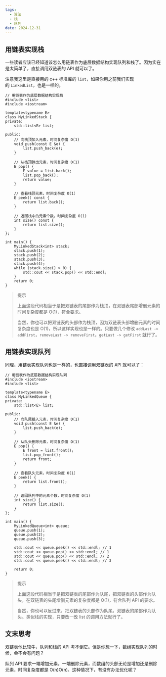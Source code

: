 ```yaml
---
tags:
  - 算法
  - 栈
  - 队列
date: 2024-12-31
---
```

## 用链表实现栈

一些读者应该已经知道该怎么用链表作为底层数据结构实现队列和栈了。因为实在是太简单了，直接调用双链表的 API 就可以了。

注意我这里是直接用的 c++ 标准库的 `list`，如果你用之前我们实现的 `LinkedList`，也是一样的。

```
// 用链表作为底层数据结构实现栈
#include <list>
#include <iostream>

template<typename E>
class MyLinkedStack {
private:
    std::list<E> list;

public:
    // 向栈顶加入元素，时间复杂度 O(1)
    void push(const E &e) {
        list.push_back(e);
    }

    // 从栈顶弹出元素，时间复杂度 O(1)
    E pop() {
        E value = list.back();
        list.pop_back();
        return value;
    }

    // 查看栈顶元素，时间复杂度 O(1)
    E peek() const {
        return list.back();
    }

    // 返回栈中的元素个数，时间复杂度 O(1)
    int size() const {
        return list.size();
    }
};

int main() {
    MyLinkedStack<int> stack;
    stack.push(1);
    stack.push(2);
    stack.push(3);
    stack.push(4);
    while (stack.size() > 0) {
        std::cout << stack.pop() << std::endl;
    }
    return 0;
}
```

>提示
>
>上面这段代码相当于是把双链表的尾部作为栈顶，在双链表尾部增删元素的时间复杂度都是 O(1)，符合要求。
>
>当然，你也可以把双链表的头部作为栈顶，因为双链表头部增删元素的时间复杂度也是 O(1)，所以这样实现也是一样的。只要做几个修改 `addLast -> addFirst`，`removeLast -> removeFirst`，`getLast -> getFirst` 就行了。

## 用链表实现队列

同理，用链表实现队列也是一样的，也直接调用双链表的 API 就可以了：

```
// 用链表作为底层数据结构实现队列
#include <iostream>
#include <list>

template<typename E>
class MyLinkedQueue {
private:
    std::list<E> list;

public:
    // 向队尾插入元素，时间复杂度 O(1)
    void push(const E &e) {
        list.push_back(e);
    }

    // 从队头删除元素，时间复杂度 O(1)
    E pop() {
        E front = list.front();
        list.pop_front();
        return front;
    }

    // 查看队头元素，时间复杂度 O(1)
    E peek() {
        return list.front();
    }

    // 返回队列中的元素个数，时间复杂度 O(1)
    int size() {
        return list.size();
    }
};

int main() {
    MyLinkedQueue<int> queue;
    queue.push(1);
    queue.push(2);
    queue.push(3);

    std::cout << queue.peek() << std::endl; // 1
    std::cout << queue.pop() << std::endl; // 1
    std::cout << queue.pop() << std::endl; // 2
    std::cout << queue.peek() << std::endl; // 3

    return 0;
}
```

>提示
>
>上面这段代码相当于是把双链表的尾部作为队尾，把双链表的头部作为队头，在双链表的头尾增删元素的复杂度都是 O(1)，符合队列 API 的要求。
>
>当然，你也可以反过来，把双链表的头部作为队尾，双链表的尾部作为队头。类似栈的实现，只要改一改 list 的调用方法就行了。

## 文末思考

双链表他比较牛，队列和栈的 API 考不倒它。但是你想一下，数组实现队列的时候，会不会有问题？

队列 API 要求一端增加元素，一端删除元素，而数组的头部无论是增加还是删除元素，时间复杂度都是 O(n)O(n)。这种情况下，有没有办法优化呢？
